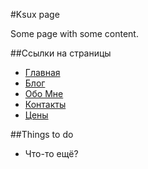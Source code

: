 #Ksux page

Some page with some content.

##Ссылки на страницы

-   [Главная](http://annavara.github.io/bubaramburim/index.html)
-   [Блог](http://annavara.github.io/bubaramburim/blog.html)
-   [Обо Мне](http://annavara.github.io/bubaramburim/about.html)
-   [Контакты](http://annavara.github.io/bubaramburim/contacts.html)
-   [Цены](http://annavara.github.io/bubaramburim/prices.html)

##Things to do

-   Что-то ещё?
